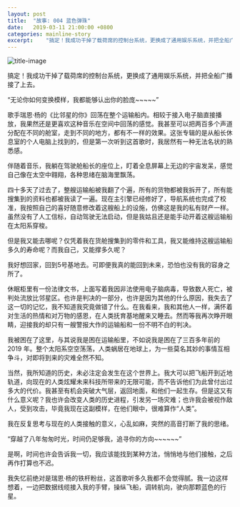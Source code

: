 ```yaml
---
layout: post
title:  "故事: 004 蓝色弹珠"
date:   2019-03-11 21:00:00 +0800
categories: mainline-story
excerpt:    "搞定！我成功干掉了载荷席的控制台系统，更换成了通用娱乐系统，并把全船广播接了上去..."
---
```


![title-image](https://canhead-cn.oss-cn-beijing.aliyuncs.com/iss.jpg)

搞定！我成功干掉了载荷席的控制台系统，更换成了通用娱乐系统，并把全船广播接了上去。

“无论你如何变换模样，我都能够认出你的脸庞~~~~~”

歌手瑞恩·杨的《比邻星的你》回荡在整个运输船内。相较于接入电子脑直接播放，我果然还是更喜欢这种音乐在空间中回荡的感觉。我甚至可以把两百多个声道分配在不同的舱室，走到不同的地方，都有不一样的效果。这张专辑的是从船长休息室的个人电脑上找到的，但是第一次听到这首歌时，我居然有一种无法名状的熟悉感。

伴随着音乐，我躺在驾驶舱船长的座位上，盯着全息屏幕上无边的宇宙发呆，感觉自己像在太空中翱翔，各种思绪在脑海里飘荡。

四十多天了过去了，整艘运输船被我翻了个遍，所有的货物都被我拆开了，所有能搜集到的资料也都被我读了一遍。现在主引擎已经修好了，导航系统也完成了校准，我按照自己的喜好随意修改着这艘船上的设施，仿佛这是我的私有财产一样。虽然没有了人工信标，自动驾驶无法启动，但是我姑且还是能手动开着这艘运输船在太阳系穿梭。

但是我又能去哪呢？仅凭着我在货舱搜集到的零件和工具，我又能维持这艘运输船多久的寿命呢？而我自己，又能撑多久呢？

我好想回家，回到5号基地去。可即便我真的能回到未来，恐怕也没有我的容身之所了。

休眠柜里有一份法律文书，上面写着我因非法使用电子脑病毒，导致数人死亡，被判处流放比邻星区。也许是判决的一部分，也许是因为其他的什么原因，我失去了这一切的记忆，我不知道我究竟做错了什么。在我看来，我和其他人一样，满怀着对生活的热情和对万物的感恩，在人类抚育基地醒来又睡去。然而等我再次睁开眼睛，迎接我的却只有一艘警报大作的运输船和一份不明不白的判决。

我被困在了这里，与其说我是困在运输船里，不如说我是困在了三百多年前的 2019 年。整个太阳系空空荡荡，人类蜗居在地球上，为一些莫名其妙的事情互相争斗，对即将到来的灾难全然不知。

当然，我所知道的历史，未必注定会发生在这个世界上。我大可以把飞船开到近地轨道，向现在的人类炫耀未来科技所带来的无限可能，而不告诉他们为此曾付出过多大的代价。我甚至有机会突破大气层，返回地面，和他们一起生存。但是这又有什么意义呢？我也许会改变人类的历史进程，引发另一场灾难；也许我会被视作敌人，受到攻击，毕竟我现在这副模样，在他们眼中，很难算作“人类”。

我在反复思考与现在的人类接触的意义，心乱如麻，突然的高音打断了我的思绪。

“穿越了八年匆匆时光，时间仍足够我，追寻你的方向~~~~~~”

是啊，时间也许会告诉我一切，我应该能找到某种方法，悄悄地与他们接触，之后再作打算也不迟。

我失忆前绝对是瑞恩·杨的铁杆粉丝，这首歌听多久我都不会觉得腻。我一边这样想着，一边把数据线缆接入我的手臂，操纵飞船，调转航向，驶向那颗蓝色的行星。
